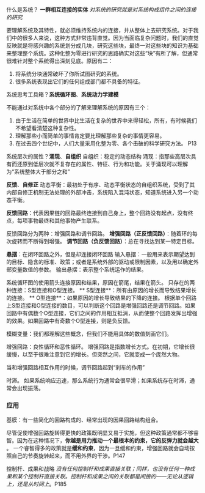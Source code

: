 什么是系统？ **一群相互连接的实体** 
*对系统的研究就是对系统构成组件之间的连接的研究*

要理解系统及其特性，就必须维持系统内的连接，并从整体上去研究系统。对于我们中的很多人来说，这种方式非常违背直觉。因为当面临复杂问题时，我们的直觉反映就是将感兴趣的系统划分成几块，研究这些块，最终一对这些块的知识为基础来整理整个系统。这种化整为零进行研究的思路确实对这些“块”有所了解，但通常很难针对整个系统得出深刻见底。原因有二：
1. 将系统分块通常破坏了你所试图研究的系统。
2. 很多系统表现出它们的任何组成部门都不具备的特征。

系统思考工具箱？**系统循环图**、**系统动力学建模**

不能通过对系统中各个部分的了解来理解系统的原因有三个：
1. 由于生活在简单的世界中比生活在复杂的世界中来得轻松，所有，有时候我们不希望看清楚这种复杂性。
2. 理解那些小而简单的事情肯定要比理解那些复杂的事情更容易。
3. 在过去四个世纪中，人们大量采用化整为零、各个击破的科学研究方法。
   P13

系统层次的属性？**涌现**、**自组织**
自组织：稳定的动态结构
涌现：指那些高层次具有而还原到低层次就不复存在的属性、特征、行为和功能。关于涌现可以理解为“系统整体大于部分之和”

**反馈**、**自修正**
动态平衡：最初处于有序、动态平衡状态的自组织系统，受到了其内部自修正机制无法处理的外部冲击，系统陷入混沌状态，知道系统进入另一个动态平衡。

**反馈回路**：代表因果链的回路最终连接到自己身上，整个回路没有起点，没有终点，每项事物最终和其他事物产生联系。

反馈回路分为两种：增强回路和调节回路。
**增强回路（正反馈回路）**：随着环的每次旋转而不断得到增强。
**调节回路（负反馈回路）**：总在寻找达到某一特定目标。

**悬摆**：在闭环回路之外，但是却连接闭环回路
输入悬摆：一般用来表示期望达到的目标、隐含的标准、政策；或者是系统外部的驱动或限制因素，以及用以确定外部变量数值的参数。
输出悬摆：表示整个系统运作的结果。

系统循环图的使用箭头连接原因和结果，原因在箭尾，结果在箭头。
只存在的两种连接：S型连接和O型连接。
** S型连接**：所有由原因的增长而导致结果增长的连接。
** O型连接**：如果原因的增长导致结果的下降的连接。
根据单个回路上S型连接和O型连接的数目，可以判断这个回路是增强回路还是调节回路。如果回路中有偶数个O型连接，它们之间的作用相互抵消，从而使整个回路发挥出增强的效果。如果回路中有奇数个O型连接，则是负反馈。

模糊变量：我们都理解这些概念，但我们不能用具体的数值刻画它们。

增强回路：良性循环和恶性循环。
增强回路是指数增长方式。在初期，它增长很缓慢，以至于很难注意到它的增长。但突然之间，它就变成一个庞然大物。

当和增强回路相互作用的时候，调节回路起到“刹车的作用”

时滞。
如果系统响应迅速，那么系统行为通常会很平滑；如果系统存在时滞，通常会出现振荡。



### 应用
基膜：有一些简化的回路构成的、经常出现的因果回路结构组合。

尽管促使增强回路旋转得更快的政策既明显又易于实施，但这种政策通常都不够睿智。因为在这种情况下，**你越是用力推动一个最根本的约束，它的反弹力就会越大** 。 一个睿智得多的政策就是**缓和约束**，因为一旦缓和约束，增强回路就会自动按照自己的节奏旋转起来，而不用外界的干涉。P147

控制杆、成果和战略
*没有任何控制杆和成果直接关联；同样，也没有任何一种成果和某个控制杆直接关联。控制杆和成果之间的关联都是间接的——无论从逻辑上，还是从时间上*。P185















